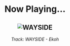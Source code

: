 <div align="center"> 
<h1>Now Playing...</h1>

![WAYSIDE](https://i.scdn.co/image/ab67616d00001e0237134bb636df3333e1356c3d)
--
_<p>Track: WAYSIDE - Ekoh </p>_
</div>

